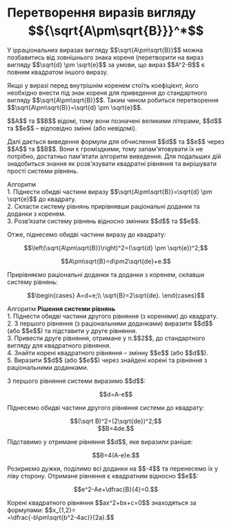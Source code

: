 # Перетворення виразів вигляду $${\sqrt{A\pm\sqrt{B}}}^*$$

<p>У ірраціональних виразах вигляду $$\sqrt{A\pm\sqrt{B}}$$ можна позбавитись від зовнішнього знака кореня (перетворити на вираз вигляду $$\sqrt{d} \pm \sqrt{e}$$ за умови, що вираз $$A^2-B$$ є повним квадратом іншого виразу.</p>

<p>Якщо у виразі перед внутрішнім коренем стоїть коефіцієнт, його необхідно внести під знак кореня для приведення до стандартного вигляду $$\sqrt{A\pm\sqrt{B}}$$. Таким чином робиться перетворення $$\sqrt{A\pm\sqrt{B}}=\sqrt{d} \pm \sqrt{e}$$.</p>

<p>$$A$$ та $$B$$ відомі, тому вони позначені великими літерами, $$d$$ та $$e$$ – відповідно змінні (або невідомі).</p>

<p>Далі дається виведення формули для обчислення $$d$$ та $$e$$ через $$A$$ та $$B$$. Вони є громіздкими, тому запам'ятовувати їх не потрібно, достатньо пам'ятати алгоритм виведення. Для подальших дій знадобиться знання як розв'язувати квадратні рівняння та вирішувати прості системи рівнянь.</p>

<div class="space">
<div class="alg-wrap">
<span class="alg">Алгоритм</span> 
<div class="alg-text">
1. Піднести обидві частини виразу $$\sqrt{A\pm\sqrt{B}}=\sqrt{d} \pm \sqrt{e}$$ до квадрату.<br>
2. Скласти систему рівнянь прирівнявши раціональні доданки та доданки з коренем.<br>
3. Розв’язати систему рівнянь відносно змінних $$d$$ та $$e$$.
</div>
</div>
</div>

<p>Отже, піднесемо обидві частини виразу до квадрату:</p>

<p align="center">$$\left(\sqrt{A\pm\sqrt{B}}\right)^2=(\sqrt{d} \pm \sqrt{e})^2;$$</p>
<p align="center">$$A\pm\sqrt{B}=d\pm2\sqrt{de}+e.$$</p>

<p>Прирівняємо раціональні доданки та доданки з коренем, склавши систему рівнянь:</p>

<p align="center">$$\begin{cases}
		A=d+e;\\
		\sqrt{B}=2\sqrt{de}.
  \end{cases}$$
</p>

<div class="space">
<div class="alg-wrap">
<span class="alg">Алгоритм</span> <b>Pішення системи рівнянь</b>
<div class="alg-text">
1. Піднести обидві частини другого рівняння (з коренями) до квадрату.<br>
2. З першого рівняння (з раціональними доданками) виразити $$d$$ (або $$e$$) та підставити у друге рівняння.<br>
3. Привести друге рівняння, отримане у п.$$2$$, до стандартного вигляду для квадратного рівняння.<br>
4. Знайти корені квадратного рівняння – змінну $$e$$ (або $$d$$).<br>
5. Виразити $$d$$ (або $$e$$) через знайдені корені та рівняння з раціональними доданками.
</div>
</div>
</div>

<p>З першого рівняння системи виразимо $$d$$:</p>

<p align="center">$$d=A-e$$</p>

<p>Піднесемо обидві частини другого рівняння системи до квадрату:</p>

<p align="center">$$(\sqrt B)^2=(2\sqrt{de})^2;$$<br>$$B=4de.$$</p>

<p>Підставимо у отримане рівняння $$d$$, яке виразили раніше:</p>

<p align="center">$$B=4(A-e)e.$$</p>

<p>Розкриємо дужки, поділимо всі доданки на $$-4$$ та перенесемо їх у ліву сторону. Отримане рівняння є квадратним відносно $$e$$:</p>

<p align="center">$$e^2-Ae+\dfrac{B}{4}=0.$$</p>

<p>Корені квадратного рівняння $$ax^2+bx+c=0$$ знаходяться за формулами: $$x_{1,2}=<br>=\dfrac{-b\pm\sqrt{b^2-4ac}}{2a}.$$</p>